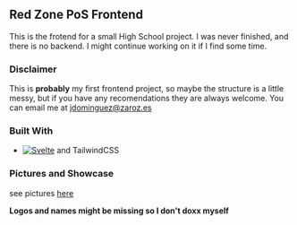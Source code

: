 ## Red Zone PoS Frontend

This is the frotend for a  small High School project. I was never finished, and there is no backend.
I might continue working on it if I find some time.

### Disclaimer
This is **probably** my first frontend project, so maybe the structure is a little messy,
but if you have any recomendations they are always welcome. You can email me at
jdominguez@zaroz.es


### Built With

* [![Svelte][Svelte.dev]][Svelte-url]
and TailwindCSS

### Pictures and Showcase 
see pictures [here](pics/)

**Logos and names might be missing so I don't doxx myself**

[Svelte.dev]: https://img.shields.io/badge/Svelte-4A4A55?style=for-the-badge&logo=svelte&logoColor=FF3E00
[Svelte-url]: https://svelte.dev/
